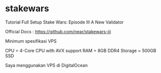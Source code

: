 # stakewars
Tutorial Full Setup Stake Wars: Episode III A New Validator

Official Docs : https://github.com/near/stakewars-iii

Minimum spesifikasi VPS

CPU     =	  4-Core CPU with AVX support
RAM   	=   8GB DDR4
Storage = 	500GB SSD

Saya menggunakan VPS di DigitalOcean

